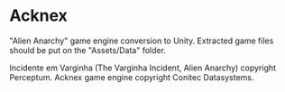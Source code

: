 # Acknex
"Alien Anarchy" game engine conversion to Unity.
Extracted game files should be put on the "Assets/Data" folder.

Incidente em Varginha (The Varginha Incident, Alien Anarchy) copyright Perceptum.
Acknex game engine copyright	Conitec Datasystems.
